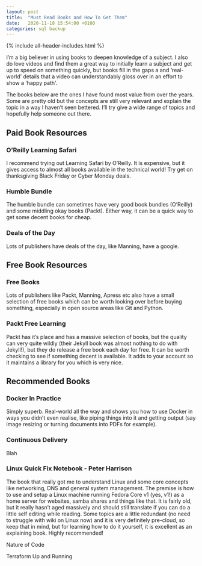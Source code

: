 ```yaml
---
layout: post
title:  "Must Read Books and How To Get Them"
date:   2020-11-18 15:54:00 +0100
categories: sql backup
---
```


{% include all-header-includes.html %}

I’m a big believer in using books to deepen knowledge of a subject. I also do love videos and find them a great way to initially learn a subject and get up to speed on something quickly, but books fill in the gaps a and ‘real-world’ details that a video can understandably gloss over in an effort to show a ‘happy path’.

The books below are the ones I have found most value from over the years. Some are pretty old but the concepts are still very relevant and explain the topic in a way I haven’t seen bettered. I’ll try give a wide range of topics and hopefully help someone out there. 

## Paid Book Resources

### O’Reilly Learning Safari

I recommend trying out Learning Safari by O’Reilly. It is expensive, but it gives access to almost all books available in the technical world! Try get on thanksgiving Black Friday or Cyber Monday deals.

### Humble Bundle

The humble bundle can sometimes have very good book bundles (O’Reilly) and some middling okay books (Packt). Either way, it can be a quick way to get some decent books for cheap.

### Deals of the Day

Lots of publishers have deals of the day, like Manning, have a google.

## Free Book Resources

### Free Books

Lots of publishers like Packt, Manning, Apress etc also have a small selection of free books which can be worth looking over before buying something, especially in open source areas like Git and Python.

### Packt Free Learning

Packt has it’s place and has a massive selection of books, but the quality can very quite wildly (their Jekyll book was almost nothing to do with Jekyll!), but they do release a free book each day for free. It can be worth checking to see if something decent is available. It adds to your account so it maintains a library for you which is very nice.

## Recommended Books

### Docker In Practice

Simply superb. Real-world all the way and shows you how to use Docker in ways you didn’t even realise, like piping things into it and getting output (say image resizing or turning documents into PDFs for example). 

### Continuous Delivery

Blah

### Linux Quick Fix Notebook - Peter Harrison

The book that really got me to understand Linux and some core concepts like networking, DNS and general system management. The premise is how to use and setup a Linux machine running Fedora Core v1 (yes, v1!) as a home server for websites, samba shares and things like that. It is fairly old, but it really hasn’t aged massively and should still translate if you can do a little self editing while reading. Some topics are a little redundant (no need to struggle with wiki on Linux now) and it is very definitely pre-cloud, so keep that in mind, but for learning how to do it yourself, it is excellent as an explaining book. Highly recommended!

Nature of Code

Terraform Up and Running

